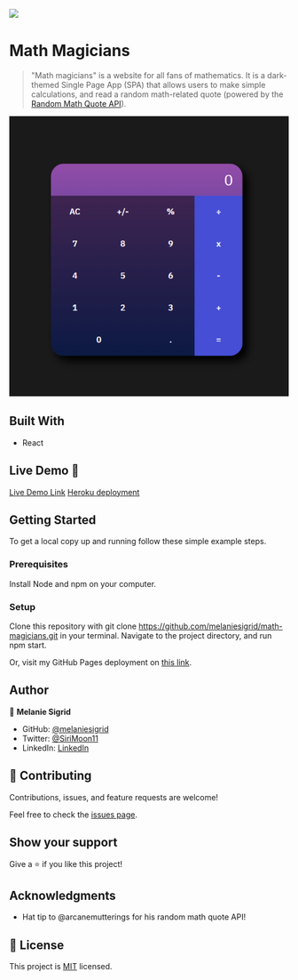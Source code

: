 ![](https://img.shields.io/badge/Microverse-blueviolet)

# Math Magicians

> "Math magicians" is a website for all fans of mathematics. It is a dark-themed Single Page App (SPA) that allows users to make simple calculations, and read a random math-related quote (powered by the [Random Math Quote API](https://github.com/arcanemutterings/random-quote-generator-api)).

![screenshot](./new_screenshot.png)

## Built With

- React

## Live Demo 🚀

[Live Demo Link](https://melaniesigrid.github.io/math-magicians/)
[Heroku deployment](https://whispering-hollows-25334.herokuapp.com/math-magicians/)


## Getting Started

To get a local copy up and running follow these simple example steps.

### Prerequisites
Install Node and npm on your computer.
### Setup
Clone this repository with git clone https://github.com/melaniesigrid/math-magicians.git in your terminal.
Navigate to the project directory, and run npm start.

Or, visit my GitHub Pages deployment on [this link](https://melaniesigrid.github.io/math-magicians/).

## Author

👤 **Melanie Sigrid**

- GitHub: [@melaniesigrid](https://github.com/melaniesigrid)
- Twitter: [@SiriMoon11](https://twitter.com/SiriMoon11)
- LinkedIn: [LinkedIn](https://www.linkedin.com/in/melanie-arellano-92aaa9194/)

## 🤝 Contributing

Contributions, issues, and feature requests are welcome!

Feel free to check the [issues page](../../issues/).

## Show your support

Give a ⭐️ if you like this project!

## Acknowledgments

- Hat tip to @arcanemutterings for his random math quote API!

## 📝 License

This project is [MIT](./MIT.md) licensed.
